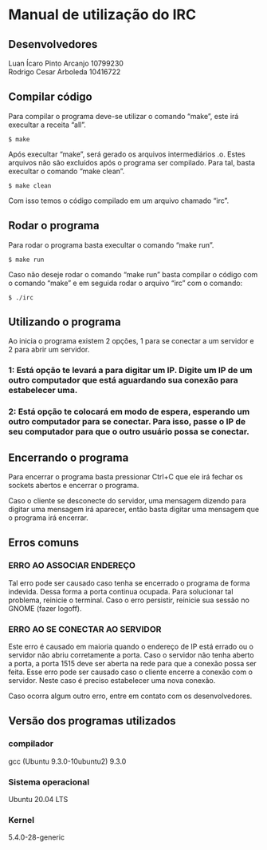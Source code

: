 # Manual de utilização do IRC

## Desenvolvedores
Luan Ícaro Pinto Arcanjo 10799230  
Rodrigo Cesar Arboleda 10416722

## Compilar código
Para compilar o programa deve-se utilizar o comando “make”, este irá execultar a receita “all”.
```
$ make
```
Após execultar “make”, será gerado os arquivos intermediários .o. Estes arquivos não são excluídos após o programa ser compilado. Para tal, basta execultar o comando “make clean”.
```
$ make clean
```
Com isso temos o código compilado em um arquivo chamado “irc”.


## Rodar o programa
Para rodar o programa basta execultar o comando “make run”.
```
$ make run
```
Caso não deseje rodar o comando “make run” basta compilar o código com o comando “make” e em seguida rodar o arquivo “irc” com o comando:
```
$ ./irc
```

## Utilizando o programa
Ao inicia o programa existem 2 opções, 1 para se conectar a um servidor e 2 para abrir um servidor.
### 1: Está opção te levará a para digitar um IP. Digite um IP de um outro computador que está aguardando sua conexão para estabelecer uma.
### 2: Está opção te colocará em modo de espera, esperando um outro computador para se conectar. Para isso, passe o IP de seu computador para que o outro usuário possa se conectar.

## Encerrando o programa
Para encerrar o programa basta pressionar Ctrl+C que ele irá fechar os sockets abertos e encerrar o programa.  
  
Caso o cliente se desconecte do servidor, uma mensagem dizendo para digitar uma mensagem irá aparecer, então basta digitar uma mensagem que o programa irá encerrar.


## Erros comuns
### ERRO AO ASSOCIAR ENDEREÇO
Tal erro pode ser causado caso tenha se encerrado o programa de forma indevida. Dessa forma a porta continua ocupada. Para solucionar tal problema, reinicie o terminal. Caso o erro persistir, reinicie sua sessão no GNOME (fazer logoff).
### ERRO AO SE CONECTAR AO SERVIDOR
Este erro é causado em maioria quando o endereço de IP está errado ou o servidor não abriu corretamente a porta.
Caso o servidor não tenha aberto a porta, a porta 1515 deve ser aberta na rede para que a conexão possa ser feita.
Esse erro pode ser causado caso o cliente encerre a conexão com o servidor. Neste caso é preciso estabelecer uma nova conexão.

Caso ocorra algum outro erro, entre em contato com os desenvolvedores.

## Versão dos programas utilizados
### compilador
gcc (Ubuntu 9.3.0-10ubuntu2) 9.3.0
### Sistema operacional
Ubuntu 20.04 LTS
### Kernel
5.4.0-28-generic
